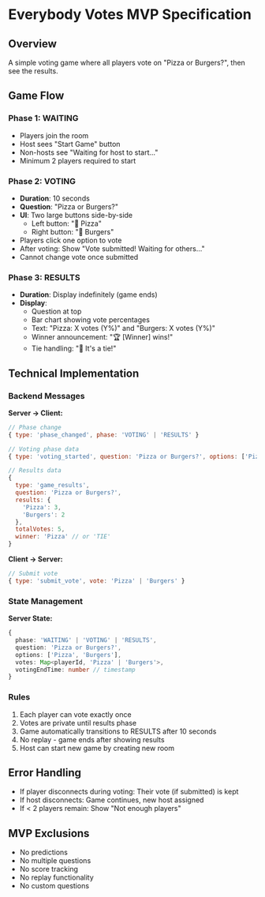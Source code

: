 # Everybody Votes MVP Specification

## Overview
A simple voting game where all players vote on "Pizza or Burgers?", then see the results.

## Game Flow

### Phase 1: WAITING
- Players join the room
- Host sees "Start Game" button
- Non-hosts see "Waiting for host to start..."
- Minimum 2 players required to start

### Phase 2: VOTING
- **Duration**: 10 seconds
- **Question**: "Pizza or Burgers?"
- **UI**: Two large buttons side-by-side
  - Left button: "🍕 Pizza" 
  - Right button: "🍔 Burgers"
- Players click one option to vote
- After voting: Show "Vote submitted! Waiting for others..."
- Cannot change vote once submitted

### Phase 3: RESULTS
- **Duration**: Display indefinitely (game ends)
- **Display**:
  - Question at top
  - Bar chart showing vote percentages
  - Text: "Pizza: X votes (Y%)" and "Burgers: X votes (Y%)"
  - Winner announcement: "🏆 [Winner] wins!"
  - Tie handling: "🤝 It's a tie!"

## Technical Implementation

### Backend Messages

**Server → Client:**
```javascript
// Phase change
{ type: 'phase_changed', phase: 'VOTING' | 'RESULTS' }

// Voting phase data
{ type: 'voting_started', question: 'Pizza or Burgers?', options: ['Pizza', 'Burgers'], timeLimit: 10 }

// Results data
{ 
  type: 'game_results',
  question: 'Pizza or Burgers?',
  results: {
    'Pizza': 3,
    'Burgers': 2
  },
  totalVotes: 5,
  winner: 'Pizza' // or 'TIE'
}
```

**Client → Server:**
```javascript
// Submit vote
{ type: 'submit_vote', vote: 'Pizza' | 'Burgers' }
```

### State Management

**Server State:**
```typescript
{
  phase: 'WAITING' | 'VOTING' | 'RESULTS',
  question: 'Pizza or Burgers?',
  options: ['Pizza', 'Burgers'],
  votes: Map<playerId, 'Pizza' | 'Burgers'>,
  votingEndTime: number // timestamp
}
```

### Rules
1. Each player can vote exactly once
2. Votes are private until results phase
3. Game automatically transitions to RESULTS after 10 seconds
4. No replay - game ends after showing results
5. Host can start new game by creating new room

## Error Handling
- If player disconnects during voting: Their vote (if submitted) is kept
- If host disconnects: Game continues, new host assigned
- If < 2 players remain: Show "Not enough players"

## MVP Exclusions
- No predictions
- No multiple questions  
- No score tracking
- No replay functionality
- No custom questions